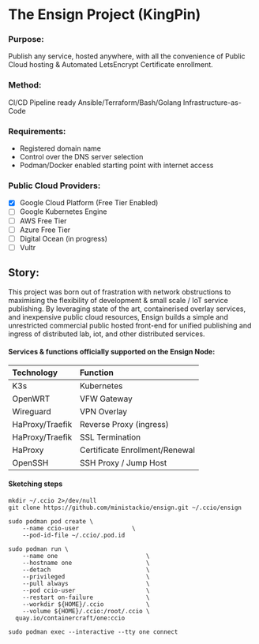 # The Ensign Project (KingPin)
### Purpose: 
Publish any service, hosted anywhere, with all the convenience of Public Cloud hosting & Automated LetsEncrypt Certificate enrollment.    
    
### Method: 
CI/CD Pipeline ready Ansible/Terraform/Bash/Golang Infrastructure-as-Code    
    
### Requirements:
  - Registered domain name
  - Control over the DNS server selection
  - Podman/Docker enabled starting point with internet access

### Public Cloud Providers:
  - [x] Google Cloud Platform (Free Tier Enabled)
  - [ ] Google Kubernetes Engine
  - [ ] AWS Free Tier
  - [ ] Azure Free Tier
  - [ ] Digital Ocean (in progress)
  - [ ] Vultr

## Story: 
This project was born out of frastration with network obstructions to
maximising the flexibility of development & small scale / IoT service publishing.
By leveraging state of the art, containerised overlay services, and inexpensive 
public cloud resources, Ensign builds a simple and unrestricted commercial
public hosted front-end for unified publishing and ingress of distributed lab, 
iot, and other distributed services.

#### Services & functions officially supported on the Ensign Node:
| Technology      | Function                       |
|:----------------|:-------------------------------|
| K3s             | Kubernetes                     |
| OpenWRT         | VFW Gateway                    |
| Wireguard       | VPN Overlay                    |
| HaProxy/Traefik | Reverse Proxy (ingress)        |
| HaProxy/Traefik | SSL Termination                |
| HaProxy         | Certificate Enrollment/Renewal | 
| OpenSSH         | SSH Proxy / Jump Host          |

#### Sketching steps
```
mkdir ~/.ccio 2>/dev/null
git clone https://github.com/ministackio/ensign.git ~/.ccio/ensign
```
```
sudo podman pod create \
    --name ccio-user               \
    --pod-id-file ~/.ccio/.pod.id
```
```
sudo podman run \
    --name one                         \
    --hostname one                     \
    --detach                           \
    --privileged                       \
    --pull always                      \
    --pod ccio-user                    \
    --restart on-failure               \
    --workdir ${HOME}/.ccio            \
    --volume ${HOME}/.ccio:/root/.ccio \
  quay.io/containercraft/one:ccio
```
```
sudo podman exec --interactive --tty one connect
```
